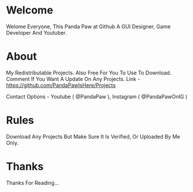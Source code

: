 # Welcome
Welome Everyone,
This Panda Paw at Github
A GUI Designer, Game Developer And Youtuber.

# About 
My Redistributable Projects. Also Free For You To Use To Download.
Comment If You Want A Update On Any Projects.
Link - https://github.com/PandaPawIsHere/Projects

Contact Options - Youtube ( @PandaPaw ),
                  Instagram ( @PandaPawOnIG )
          
# Rules
Download Any Projects But Make Sure It Is Verified,
Or Uploaded By Me Only.

# Thanks
Thanks For Reading...
